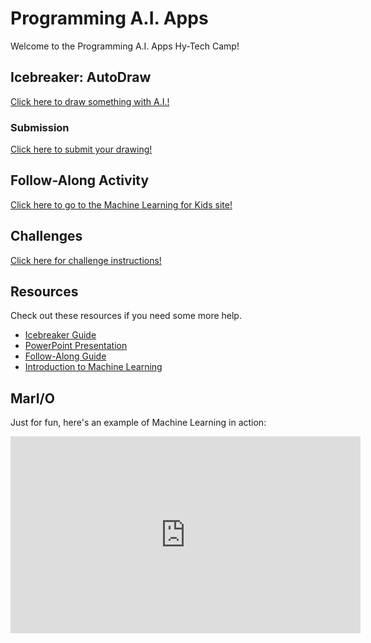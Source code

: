 # Programming A.I. Apps
Welcome to the Programming A.I. Apps Hy-Tech Camp!

## Icebreaker: AutoDraw
[Click here to draw something with A.I.!](https://autodraw.com/)

### Submission
[Click here to submit your drawing!](https://forms.office.com/r/zVdcwp9zBd)

## Follow-Along Activity
[Click here to go to the Machine Learning for Kids site!](https://machinelearningforkids.co.uk/)

## Challenges
[Click here for challenge instructions!](Challenges.md)

## Resources
Check out these resources if you need some more help.

- [Icebreaker Guide](Icebreaker.md)
- [PowerPoint Presentation](ttps://view.officeapps.live.com/op/embed.aspx?src=https://hytechcamps.github.io/machine-learning/ArtificiallyIntelligentApps.pptx)
- [Follow-Along Guide](FollowAlong.md)
- [Introduction to Machine Learning](https://towardsdatascience.com/machine-learning-an-introduction-23b84d51e6d0)

## MarI/O
Just for fun, here's an example of Machine Learning in action:

<iframe width="560" height="315" src="https://www.youtube.com/embed/qv6UVOQ0F44" frameborder="0" allow="accelerometer; autoplay; encrypted-media; gyroscope; picture-in-picture" allowfullscreen></iframe>
